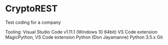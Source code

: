 # CryptoREST
Test coding for a company

Tooling:
Visual Studio Code v1.11.1 (Windows 10 64bit)
VS Code extension MagicPython,
VS Code extension Python (Don Jayamanne)
Python 3.5.x
Git